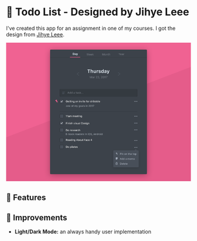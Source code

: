 # 📃 Todo List - Designed by Jihye Leee

I've created this app for an assignment in one of my courses. I got the design from [Jihye Leee](https://dribbble.com/shots/3384144-Hello-Dribbble).

![Jihye Leee](/src/assets/jihyes-esign.png)

## 🚀 Features

## 🤔 Improvements

- **Light/Dark Mode:** an always handy user implementation
